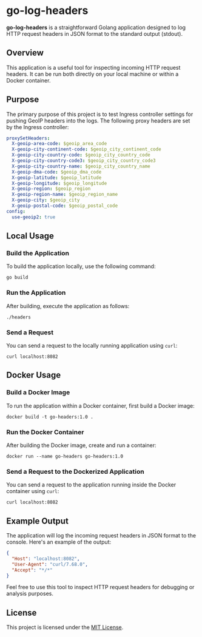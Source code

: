 # go-log-headers

**go-log-headers** is a straightforward Golang application designed to log HTTP request headers in JSON format to the standard output (stdout).

## Overview

This application is a useful tool for inspecting incoming HTTP request headers. It can be run both directly on your local machine or within a Docker container.

## Purpose

The primary purpose of this project is to test Ingress controller settings for pushing GeoIP headers into the logs. The following proxy headers are set by the Ingress controller:

```yaml
proxySetHeaders:
  X-geoip-area-code: $geoip_area_code
  X-geoip-city-continent-code: $geoip_city_continent_code
  X-geoip-city-country-code: $geoip_city_country_code
  X-geoip-city-country-code3: $geoip_city_country_code3
  X-geoip-city-country-name: $geoip_city_country_name
  X-geoip-dma-code: $geoip_dma_code
  X-geoip-latitude: $geoip_latitude
  X-geoip-longitude: $geoip_longitude
  X-geoip-region: $geoip_region
  X-geoip-region-name: $geoip_region_name
  X-geoip-city: $geoip_city
  X-geoip-postal-code: $geoip_postal_code
config:
  use-geoip2: true
```

## Local Usage

### Build the Application

To build the application locally, use the following command:

```shell
go build
```

### Run the Application

After building, execute the application as follows:

```shell
./headers
```

### Send a Request

You can send a request to the locally running application using `curl`:

```shell
curl localhost:8082
```

## Docker Usage

### Build a Docker Image

To run the application within a Docker container, first build a Docker image:

```shell
docker build -t go-headers:1.0 .
```

### Run the Docker Container

After building the Docker image, create and run a container:

```shell
docker run --name go-headers go-headers:1.0
```

### Send a Request to the Dockerized Application

You can send a request to the application running inside the Docker container using `curl`:

```shell
curl localhost:8082
```

## Example Output

The application will log the incoming request headers in JSON format to the console. Here's an example of the output:

```json
{
  "Host": "localhost:8082",
  "User-Agent": "curl/7.68.0",
  "Accept": "*/*"
}
```

Feel free to use this tool to inspect HTTP request headers for debugging or analysis purposes.

## License

This project is licensed under the [MIT License](LICENSE).
